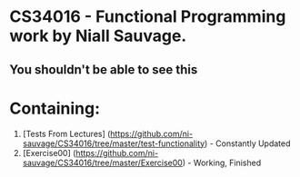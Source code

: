 # CS34016 - Functional Programming work by Niall Sauvage.
## You shouldn't be able to see this

# Containing:

1. [Tests From Lectures] (https://github.com/ni-sauvage/CS34016/tree/master/test-functionality) - Constantly Updated
2. [Exercise00] (https://github.com/ni-sauvage/CS34016/tree/master/Exercise00) - Working, Finished
